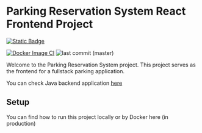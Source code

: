 # Parking Reservation System React Frontend Project

[![Static Badge](https://img.shields.io/badge/check_it-check_it?style=for-the-badge&logo=railway&label=deployed%20in%20Railway&color=red)](https://parkmeclient-production.up.railway.app)

[![Docker Image CI](https://github.com/OlegRyazancev/ParkME_client/actions/workflows/docker.yml/badge.svg?branch=master)](https://github.com/OlegRyazancev/ParkME_client/actions/workflows/docker.yml)
![last commit (master)](https://img.shields.io/github/last-commit/OlegRyazancev/ParkME_client/master)

Welcome to the Parking Reservation System project. This project serves as the
frontend for a fullstack parking application.  

You can check Java backend application [here](https://github.com/OlegRyazancev/ParkME_Server)

## Setup

You can find how to run this project locally or by Docker here (in production)
